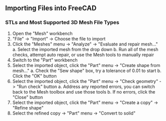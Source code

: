 ## Importing Files into FreeCAD

### STLs and Most Supported 3D Mesh File Types
1. Open the "Mesh" workbench
1. "File" -> "Import" -> Choose the file to import
1. Click the "Meshes" menu -> "Analyze" -> "Evaluate and repair mesh..."
    a. Select the imported mesh from the drop down
    b. Run all of the mesh checks, attempt auto repair, or use the Mesh tools to manually repair
1. Switch to the "Part" workbench
1. Select the imported object, click the "Part" menu -> "Create shape from mesh..."
    a. Check the "Sew shape" box, try a tolerance of 0.01 to start
    b. Click the "OK" button
1. Select the imported object, click the "Part" menu -> "Check geometry" -> "Run check" button
    a. Address any reported errors, you can switch back to the Mesh toolbox and use those tools
    b. If no errors, click the "Close" button
1. Select the imported object, click the "Part" menu -> "Create a copy" -> "Refine shape"
1. Select the refined copy -> "Part" menu -> "Convert to solid"